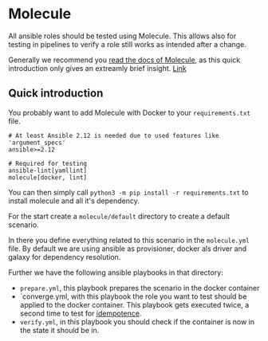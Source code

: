 # Molecule

All ansible roles should be tested using Molecule. This allows also for testing in pipelines to verify a role still works as intended after a change.

Generally we recommend you [read the docs of Molecule](https://molecule.readthedocs.io/), as this quick introduction only gives an extreamly brief insight. [Link](https://molecule.readthedocs.io/)

## Quick introduction

You probably want to add Molecule with Docker to your `requirements.txt` file.
```
# At least Ansible 2.12 is needed due to used features like 'argument_specs'
ansible>=2.12

# Required for testing
ansible-lint[yamllint]
molecule[docker, lint]
```

You can then simply call `python3 -m pip install -r requirements.txt` to install molecule and all it's dependency.

For the start create a `molecule/default` directory to create a default scenario.

In there you define everything related to this scenario in the `molecule.yml` file. By default we are using ansible as provisioner, docker als driver and galaxy for dependency resolution.

Further we have the following ansible playbooks in that directory:
 * `prepare.yml`, this playbook prepares the scenario in the docker container
 * `converge.yml, with this playbook the role you want to test should be applied to the docker container. This playbook gets executed twice, a second time to test for [idempotence](https://en.wikipedia.org/wiki/Idempotence).
 * `verify.yml`, in this playbook you should check if the container is now in the state it should be in.

